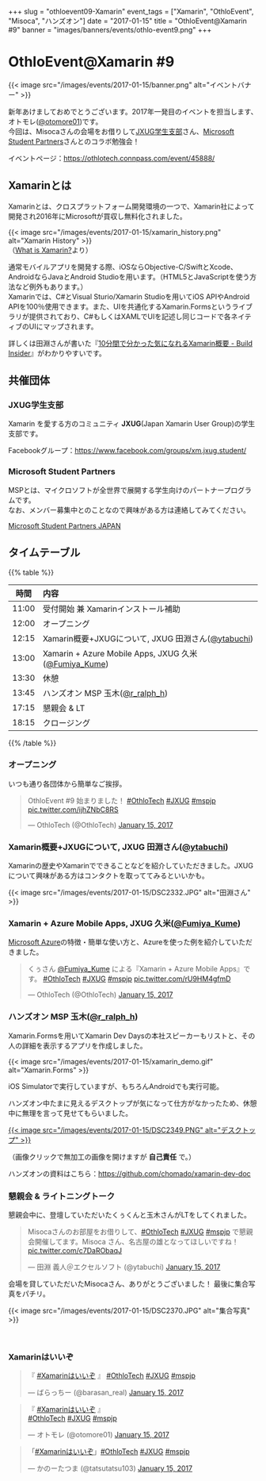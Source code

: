+++
slug = "othloevent09-Xamarin"
event_tags = ["Xamarin", "OthloEvent", "Misoca", "ハンズオン"]
date = "2017-01-15"
title = "OthloEvent@Xamarin #9"
banner = "images/banners/events/othlo-event9.png"
+++

# OthloEvent@Xamarin #9

{{< image src="/images/events/2017-01-15/banner.png" alt="イベントバナー" >}}

新年あけましておめでとうございます。2017年一発目のイベントを担当します、オトモレ([@otomore01](https://twitter.com/otomore01/))です。  
今回は、Misocaさんの会場をお借りして[JXUG学生支部](https://www.facebook.com/groups/xm.jxug.student/)さん、[Microsoft Student Partners](http://mspjp.net/)さんとのコラボ勉強会！

イベントページ：https://othlotech.connpass.com/event/45888/

## Xamarinとは
Xamarinとは、クロスプラットフォーム開発環境の一つで、Xamarin社によって開発され2016年にMicrosoftが買収し無料化されました。

{{< image src="/images/events/2017-01-15/xamarin_history.png" alt="Xamarin History" >}}  
（[What is Xamarin?](http://xamarinandroid.blogspot.jp/2014/06/what-is-xamarin-part-i.html)より）

通常モバイルアプリを開発する際、iOSならObjective-C/SwiftとXcode、AndroidならJavaとAndroid Studioを用います。（HTML5とJavaScriptを使う方法など例外もあります。）  
Xamarinでは、C#とVisual Sturio/Xamarin Studioを用いてiOS APIやAndroid APIを100％使用できます。また、UIを共通化するXamarin.Formsというライブラリが提供されており、C#もしくはXAMLでUIを記述し同じコードで各ネイティブのUIにマップされます。

詳しくは田淵さんが書いた『[10分間で分かった気になれるXamarin概要 - Build Insider](http://www.buildinsider.net/mobile/xamarin/01)』がわかりやすいです。

## 共催団体
### JXUG学生支部
Xamarin を愛する方のコミュニティ **JXUG**(Japan Xamarin User Group)の学生支部です。

Facebookグループ：https://www.facebook.com/groups/xm.jxug.student/

### Microsoft Student Partners
MSPとは、マイクロソフトが全世界で展開する学生向けのパートナープログラムです。  
なお、メンバー募集中とのことなので興味がある方は連絡してみてください。

[Microsoft Student Partners JAPAN](http://mspjp.net/)

## タイムテーブル

{{% table %}}

|時間|内容|
|:----:|:-----|
|11:00|受付開始 兼 Xamarinインストール補助|
|12:00|オープニング|
|12:15|Xamarin概要+JXUGについて, JXUG 田淵さん([@ytabuchi](https://twitter.com/ytabuchi))|
|13:00|Xamarin + Azure Mobile Apps, JXUG 久米([@Fumiya_Kume](https://twitter.com/Fumiya_Kume))|
|13:30|休憩|
|13:45|ハンズオン MSP 玉木([@r_ralph_h](https://twitter.com/r_ralph_h))|
|17:15|懇親会 & LT|
|18:15|クロージング|

{{% /table %}}

### オープニング

いつも通り各団体から簡単なご挨拶。
<blockquote class="twitter-tweet" data-partner="tweetdeck"><p lang="ja" dir="ltr">OthloEvent #9 始まりました！ <a href="https://twitter.com/hashtag/OthloTech?src=hash">#OthloTech</a> <a href="https://twitter.com/hashtag/JXUG?src=hash">#JXUG</a> <a href="https://twitter.com/hashtag/mspjp?src=hash">#mspjp</a> <a href="https://t.co/ijhZNbC8RS">pic.twitter.com/ijhZNbC8RS</a></p>&mdash; OthloTech (@OthloTech) <a href="https://twitter.com/OthloTech/status/820468275637194754">January 15, 2017</a></blockquote>
<script async src="//platform.twitter.com/widgets.js" charset="utf-8"></script>

### Xamarin概要+JXUGについて, JXUG 田淵さん([@ytabuchi](https://twitter.com/ytabuchi))

Xamarinの歴史やXamarinでできることなどを紹介していただきました。JXUGについて興味がある方はコンタクトを取っててみるといいかも。

{{< image src="/images/events/2017-01-15/DSC2332.JPG" alt="田淵さん" >}}  

### Xamarin + Azure Mobile Apps, JXUG 久米([@Fumiya_Kume](https://twitter.com/Fumiya_Kume))

[Microsoft Azure](https://azure.microsoft.com/ja-jp/)の特徴・簡単な使い方と、Azureを使った例を紹介していただきました。

<blockquote class="twitter-tweet" data-partner="tweetdeck"><p lang="ja" dir="ltr">くぅさん <a href="https://twitter.com/Fumiya_Kume">@Fumiya_Kume</a> による『Xamarin + Azure Mobile Apps』です。 <a href="https://twitter.com/hashtag/OthloTech?src=hash">#OthloTech</a> <a href="https://twitter.com/hashtag/JXUG?src=hash">#JXUG</a> <a href="https://twitter.com/hashtag/mspjp?src=hash">#mspjp</a> <a href="https://t.co/rU9HM4gfmD">pic.twitter.com/rU9HM4gfmD</a></p>&mdash; OthloTech (@OthloTech) <a href="https://twitter.com/OthloTech/status/820484883667558400">January 15, 2017</a></blockquote>
<script async src="//platform.twitter.com/widgets.js" charset="utf-8"></script>

### ハンズオン MSP 玉木([@r_ralph_h](https://twitter.com/r_ralph_h))

Xamarin.Formsを用いてXamarin Dev Daysの本社スピーカーもリストと、その人の詳細を表示するアプリを作成しました。

{{< image src="/images/events/2017-01-15/xamarin_demo.gif" alt="Xamarin.Forms" >}}  

iOS Simulatorで実行していますが、もちろんAndroidでも実行可能。

ハンズオン中たまに見えるデスクトップが気になって仕方がなかったため、休憩中に無理を言って見せてもらいました。

<a href="/images/events/2017-01-15/DSC2349.JPG">{{< image src="/images/events/2017-01-15/DSC2349.PNG" alt="デスクトップ" >}}</a>

（画像クリックで無加工の画像を開けますが **自己責任** で。）

ハンズオンの資料はこちら：https://github.com/chomado/xamarin-dev-doc

### 懇親会 & ライトニングトーク
懇親会中に、登壇していただいたくぅくんと玉木さんがLTをしてくれました。

<blockquote class="twitter-tweet" data-partner="tweetdeck"><p lang="ja" dir="ltr">Misocaさんのお部屋をお借りして、<a href="https://twitter.com/hashtag/OthloTech?src=hash">#OthloTech</a> <a href="https://twitter.com/hashtag/JXUG?src=hash">#JXUG</a> <a href="https://twitter.com/hashtag/mspjp?src=hash">#mspjp</a> で懇親会開催してます。Misoca さん、名古屋の雄となってほしいですね！ <a href="https://t.co/c7DaRObaqJ">pic.twitter.com/c7DaRObaqJ</a></p>&mdash; 田淵 義人＠エクセルソフト (@ytabuchi) <a href="https://twitter.com/ytabuchi/status/820554997666496512">January 15, 2017</a></blockquote>
<script async src="//platform.twitter.com/widgets.js" charset="utf-8"></script>

会場を貸していただいたMisocaさん、ありがとうございました！
最後に集合写真をパチリ。

{{< image src="/images/events/2017-01-15/DSC2370.JPG" alt="集合写真" >}}

&nbsp;

### Xamarinはいいぞ
<blockquote class="twitter-tweet" data-partner="tweetdeck"><p lang="und" dir="ltr">『 <a href="https://twitter.com/hashtag/Xamarin%E3%81%AF%E3%81%84%E3%81%84%E3%81%9E?src=hash">#Xamarinはいいぞ</a> 』 <a href="https://twitter.com/hashtag/OthloTech?src=hash">#OthloTech</a> <a href="https://twitter.com/hashtag/JXUG?src=hash">#JXUG</a> <a href="https://twitter.com/hashtag/mspjp?src=hash">#mspjp</a></p>&mdash; ばらっちー (@barasan_real) <a href="https://twitter.com/barasan_real/status/820480222239670272">January 15, 2017</a></blockquote>
<script async src="//platform.twitter.com/widgets.js" charset="utf-8"></script>
<blockquote class="twitter-tweet" data-partner="tweetdeck"><p lang="und" dir="ltr">『 <a href="https://twitter.com/hashtag/Xamarin%E3%81%AF%E3%81%84%E3%81%84%E3%81%9E?src=hash">#Xamarinはいいぞ</a> 』<br> <a href="https://twitter.com/hashtag/OthloTech?src=hash">#OthloTech</a> <a href="https://twitter.com/hashtag/JXUG?src=hash">#JXUG</a> <a href="https://twitter.com/hashtag/mspjp?src=hash">#mspjp</a></p>&mdash; オトモレ (@otomore01) <a href="https://twitter.com/otomore01/status/820481364218646528">January 15, 2017</a></blockquote>
<script async src="//platform.twitter.com/widgets.js" charset="utf-8"></script>
<blockquote class="twitter-tweet" data-partner="tweetdeck"><p lang="und" dir="ltr">「<a href="https://twitter.com/hashtag/Xamarin%E3%81%AF%E3%81%84%E3%81%84%E3%81%9E?src=hash">#Xamarinはいいぞ</a>」<a href="https://twitter.com/hashtag/OthloTech?src=hash">#OthloTech</a> <a href="https://twitter.com/hashtag/JXUG?src=hash">#JXUG</a> <a href="https://twitter.com/hashtag/mspjp?src=hash">#mspjp</a></p>&mdash; かのーたつま (@tatsutatsu103) <a href="https://twitter.com/tatsutatsu103/status/820482518713413632">January 15, 2017</a></blockquote>
<script async src="//platform.twitter.com/widgets.js" charset="utf-8"></script>
